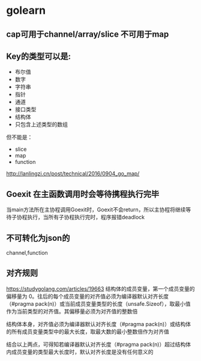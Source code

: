 # golearn

cap可用于channel/array/slice 不可用于map
---

Key的类型可以是:
---
- 布尔值
- 数字
- 字符串
- 指针
- 通道
- 接口类型
- 结构体
- 只包含上述类型的数组

但不能是：
- slice
- map
- function

http://lanlingzi.cn/post/technical/2016/0904_go_map/

Goexit 在主函数调用时会等待携程执行完毕
---
当main方法所在主协程调用Goexit时，Goexit不会return，所以主协程将继续等待子协程执行，当所有子协程执行完时，程序报错deadlock

不可转化为json的
---
channel,function

对齐规则
---
https://studygolang.com/articles/19663
结构体的成员变量，第一个成员变量的偏移量为 0。往后的每个成员变量的对齐值必须为编译器默认对齐长度（#pragma pack(n)）或当前成员变量类型的长度（unsafe.Sizeof），取最小值作为当前类型的对齐值。其偏移量必须为对齐值的整数倍

结构体本身，对齐值必须为编译器默认对齐长度（#pragma pack(n)）或结构体的所有成员变量类型中的最大长度，取最大数的最小整数倍作为对齐值

结合以上两点，可得知若编译器默认对齐长度（#pragma pack(n)）超过结构体内成员变量的类型最大长度时，默认对齐长度是没有任何意义的
